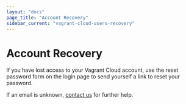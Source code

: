 ```yaml
---
layout: "docs"
page_title: "Account Recovery"
sidebar_current: "vagrant-cloud-users-recovery"
---
```


# Account Recovery

If you have lost access to your Vagrant Cloud account, use the reset
password form on the login page to send yourself a link to reset your password.

If an email is unknown, [contact us](mailto:support@hashicorp.com) for further
help.
